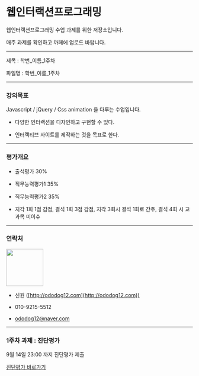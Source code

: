 # 웹인터랙션프로그래밍

웹인터랙션프로그래밍 수업 과제를 위한 저장소입니다.

매주 과제를 확인하고 까페에 업로드 바랍니다.

***

제목 : 학번_이름_1주차

파일명  : 학번_이름_1주차

***

### 강의목표
Javascript / jQuery / Css animation 을 다루는 수업입니다.

* 다양한 인터랙션을 디자인하고 구현할 수 있다.


* 인터랙티브 사이트를 제작하는 것을 목표로 한다.

***


### 평가개요

* 출석평가 30%


* 직무능력평가1 35%


* 직무능력평가2 35%


* 지각 1회 1점 감점, 결석 1회 3점 감점, 지각 3회시 결석 1회로 간주, 결석 4회 시 교과목 미이수

***


### 연락처

<img src="http://ododog12.com/images/won.png" width="100" height="100"/><br>

+ 신원 ([http://ododog12.com](http://ododog12.com))


+ 010-9215-5512


+ ododog12@naver.com


***

### 1주차 과제 : 진단평가

9월 14일 23:00 까지 진단평가 제출

[진단평가 바로가기](https://forms.gle/av53X576PePab4E78)